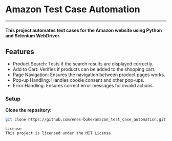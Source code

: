 # **Amazon Test Case Automation**
___________________________________________________________________________________________________
#### This project automates test cases for the Amazon website using Python and Selenium WebDriver.

## **Features**

- Product Search: Tests if the search results are displayed correctly.
-  Add to Cart: Verifies if products can be added to the shopping cart.
- Page Navigation: Ensures the navigation between product pages works.
- Pop-up Handling: Handles cookie consent and other pop-ups.
- Error Handling: Ensures correct error messages for invalid actions.

### Setup
   **Clone the repository**:  
   ```bash
   git clone https://github.com/enes-buke/amazon_test_case_automation.git

License
This project is licensed under the MIT License.
